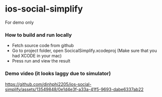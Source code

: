 # ios-social-simplify
For demo only

### How to build and run locally
- Fetch source code from github
- Go to project folder, open SocicalSimplify.xcodeproj (Make sure that you had XCODE in your mac)
- Press run and view the result

### Demo video (it looks laggy due to simulator)


https://github.com/dinhphi2205/ios-social-simplify/assets/13549848/0e1d4e3f-a33a-41f5-9693-dabe6337ab22

